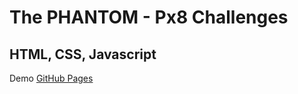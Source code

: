 #  The PHANTOM - Px8 Challenges

## HTML, CSS, Javascript

Demo [GitHub Pages](https://huongnguyen1709.github.io/thephantom/)
